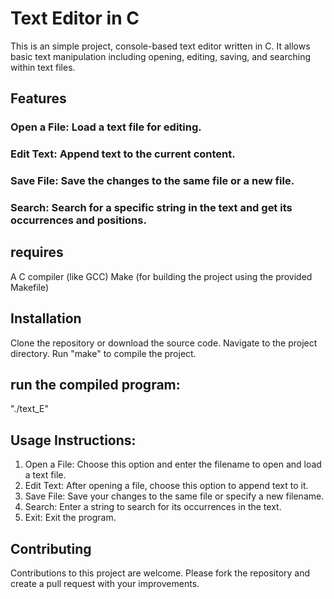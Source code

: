 # Text Editor in C
This is an simple project, console-based text editor written in C. It allows basic text manipulation including opening, editing, saving, and searching within text files.

## Features
### Open a File: Load a text file for editing.
### Edit Text: Append text to the current content.
### Save File: Save the changes to the same file or a new file.
### Search: Search for a specific string in the text and get its occurrences and positions.

## requires 
A C compiler (like GCC)
Make (for building the project using the provided Makefile)

## Installation
Clone the repository or download the source code.
Navigate to the project directory.
Run "make" to compile the project.

## run the compiled program:
"./text_E"

## Usage Instructions: 
1) Open a File: Choose this option and enter the filename to open and load a text file.
2) Edit Text: After opening a file, choose this option to append text to it.
3) Save File: Save your changes to the same file or specify a new filename.
4) Search: Enter a string to search for its occurrences in the text.
5) Exit: Exit the program.

## Contributing
Contributions to this project are welcome. Please fork the repository and create a pull request with your improvements.

